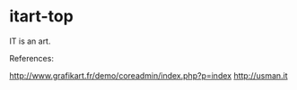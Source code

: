 itart-top
=========

IT is an art. 


References:

http://www.grafikart.fr/demo/coreadmin/index.php?p=index
http://usman.it
